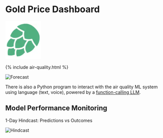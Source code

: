 # Gold Price Dashboard

![Hopsworks Logo](../titanic/assets/img/logo.png)

{% include air-quality.html %}

![Forecast](./assets/img/pm25_forecast.png)

There is also a Python program to interact with the air quality ML system using language (text, voice),
powered by a [function-calling LLM](https://www.hopsworks.ai/dictionary/function-calling-with-llms).

## Model Performance Monitoring

1-Day Hindcast: Predictions vs Outcomes

![Hindcast](./assets/img/pm25_hindcast_1day.png)
